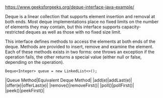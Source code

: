 https://www.geeksforgeeks.org/deque-interface-java-example/  

Deque is a linear collection that supports element insertion and removal at both ends. Most deque implementations place no fixed limits on the number of elements they may contain, but this interface supports capacity-restricted deques as well as those with no fixed size limit.

This interface defines methods to access the elements at both ends of the deque. Methods are provided to insert, remove and examine the element. Each of these methods exists in two forms: one throws an exception if the operation fails, the other returns a special value (either null or false, depending on the operation).

```
Deque<Integer> queue = new LinkedList<>();
```

|Queue Method|Equivalent Deque Method|
|add(e)|addLast(e)|
|offer(e)|offerLast(e)|
|remove()|removeFirst()|
|poll()|pollFirst()|
|peek()|peekFirst()|


